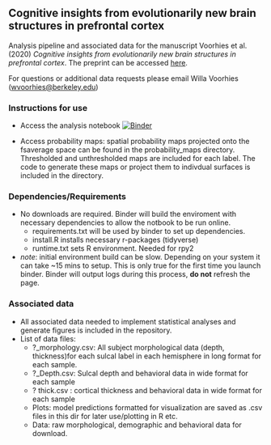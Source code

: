 ## Cognitive insights from evolutionarily new brain structures in prefrontal cortex
Analysis pipeline and associated data for the manuscript Voorhies et al. (2020) *Cognitive insights from evolutionarily new brain structures in prefrontal cortex*. The preprint can be accessed [here](https://www.biorxiv.org/content/10.1101/2020.11.07.372805v1).

  For questions or additional data requests please email Willa Voorhies (wvoorhies@berkeley.edu)
  
### Instructions for use ### 
- Access the analysis notebook
[![Binder](https://mybinder.org/badge_logo.svg)](https://mybinder.org/v2/gh/wvoorhies/CognitiveInsights_SulcalMorphology.git/HEAD)

- Access probability maps: spatial probability maps projected onto the fsaverage space can be found in the probability_maps directory. Thresholded and unthresholded maps are included for each label. The code to generate these maps or project them to indivdual surfaces is included in the directory.

### Dependencies/Requirements ###
- No downloads are required. Binder will build the enviroment with necessary dependencies to allow the notbook to be run online. 
  - requirements.txt will be used by binder to set up dependencies.
  - install.R installs necessary r-packages (tidyverse)
  - runtime.txt sets R environment. Needed for rpy2
 - *note*: initial environment build can be slow. Depending on your system it can take ~15 mins to setup. This is only true for the first time you launch binder. Binder will output logs during this process, **do not** refresh the page. 
  
### Associated data ###
  - All associated data needed to implement statistical analyses and generate figures is included in the repository.
  - List of data files: 
    - ?_morphology.csv: All subject morphological data (depth, thickness)for each sulcal label in each hemisphere in long format for each sample.
    - ?_Depth.csv: Sulcal depth and behavioral data in wide format for each sample
    - ? thick.csv : cortical thickness and behavioral data in wide format for each sample
    - Plots: model predictions formatted for visualization are saved as .csv files in this dir for later use/plotting in R etc. 
    - Data: raw morphological, demographic and behavioral data for download. 
  

